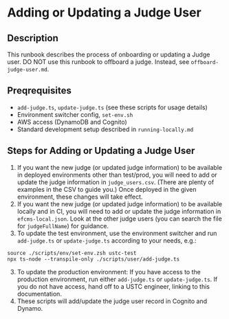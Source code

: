 # Adding or Updating a Judge User

## Description
This runbook describes the process of onboarding or updating a Judge user. DO NOT use this runbook to offboard a judge. Instead, see `offboard-judge-user.md`.

## Preqrequisites
- `add-judge.ts`, `update-judge.ts` (see these scripts for usage details)
- Environment switcher config, `set-env.sh`
- AWS access (DynamoDB and Cognito)
- Standard development setup described in `running-locally.md`

## Steps for Adding or Updating a Judge User
1. If you want the new judge (or updated judge information) to be available in deployed environments other than test/prod, you will need to add or update the judge information in `judge_users.csv`. (There are plenty of examples in the CSV to guide you.) Once deployed in the given environment, these changes will take effect.
2. If you want the new judge (or updated judge information) to be available locally and in CI, you will need to add or update the judge information in `efcms-local.json`. Look at the other judge users (you can search the file for `judgeFullName`) for guidance.
2. To update the test environment, use the environment switcher and run `add-judge.ts` or `update-judge.ts` according to your needs, e.g.:
```
source ./scripts/env/set-env.zsh ustc-test
npx ts-node --transpile-only ./scripts/user/add-judge.ts
```
3. To update the production environment: If you have access to the production environment, run either `add-judge.ts` or `update-judge.ts`. If you do not have access, hand off to a USTC engineer, linking to this documentation.
4. These scripts will add/update the judge user record in Cognito and Dynamo.
